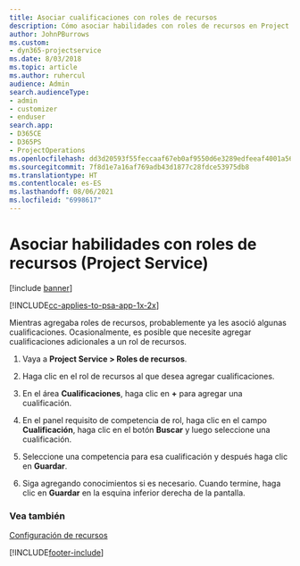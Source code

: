 ```yaml
---
title: Asociar cualificaciones con roles de recursos
description: Cómo asociar habilidades con roles de recursos en Project Service
author: JohnPBurrows
ms.custom:
- dyn365-projectservice
ms.date: 8/03/2018
ms.topic: article
ms.author: ruhercul
audience: Admin
search.audienceType:
- admin
- customizer
- enduser
search.app:
- D365CE
- D365PS
- ProjectOperations
ms.openlocfilehash: dd3d20593f55feccaaf67eb0af9550d6e3289edfeeaf4001a56fd39dbb1e3c07
ms.sourcegitcommit: 7f8d1e7a16af769adb43d1877c28fdce53975db8
ms.translationtype: HT
ms.contentlocale: es-ES
ms.lasthandoff: 08/06/2021
ms.locfileid: "6998617"
---
```

# <a name="associate-skills-with-resource-roles-project-service"></a>Asociar habilidades con roles de recursos (Project Service)

[!include [banner](../includes/psa-now-project-operations.md)]

[!INCLUDE[cc-applies-to-psa-app-1x-2x](../includes/cc-applies-to-psa-app-1x-2x.md)]

Mientras agregaba roles de recursos, probablemente ya les asoció algunas cualificaciones. Ocasionalmente, es posible que necesite agregar cualificaciones adicionales a un rol de recursos.  
  
1.  Vaya a **Project Service > Roles de recursos**.  
  
2.  Haga clic en el rol de recursos al que desea agregar cualificaciones.  
  
3.  En el área **Cualificaciones**, haga clic en **+** para agregar una cualificación.  
  
4.  En el panel requisito de competencia de rol, haga clic en el campo **Cualificación**, haga clic en el botón **Buscar** y luego seleccione una cualificación.  
  
5.  Seleccione una competencia para esa cualificación y después haga clic en **Guardar**.  
  
6.  Siga agregando conocimientos si es necesario. Cuando termine, haga clic en **Guardar** en la esquina inferior derecha de la pantalla.  
  
### <a name="see-also"></a>Vea también  
 [Configuración de recursos](../psa/set-up-resources.md)


[!INCLUDE[footer-include](../includes/footer-banner.md)]